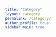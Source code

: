 ```yaml
---
title: "Category"
layout: category
permalink: /category/
author_profile: true
sidebar_main: true
---
```

